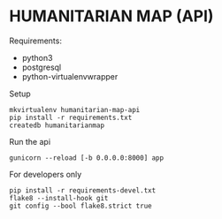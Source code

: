 HUMANITARIAN MAP (API)
======================

Requirements:
- python3
- postgresql
- python-virtualenvwrapper


Setup

```
mkvirtualenv humanitarian-map-api
pip install -r requirements.txt
createdb humanitarianmap
```

Run the api

```
gunicorn --reload [-b 0.0.0.0:8000] app
```

For developers only

```
pip install -r requirements-devel.txt
flake8 --install-hook git
git config --bool flake8.strict true
```
